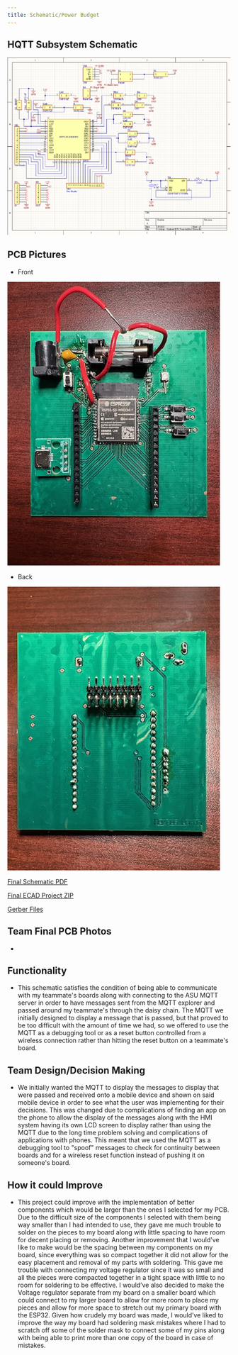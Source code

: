```yaml
---
title: Schematic/Power Budget
---
```


## **HQTT Subsystem Schematic**
![](static/FinalSchematic.png)

## **PCB Pictures**
* Front

![](static/PCBFront.jpg)

* Back

![](static/PCBBack.jpg)

[Final Schematic PDF](static/FinalSchematic.pdf)

[Final ECAD Project ZIP](static/OverallSchematic.zip)

[Gerber Files](static/Gerber5.zip)

## **Team Final PCB Photos**
* 

## **Functionality**
* This schematic satisfies the condition of being able to communicate with my teammate's boards along with connecting to the ASU MQTT server in order to have messages sent from the MQTT explorer and passed around my teammate's through the daisy chain. The MQTT we initially designed to display a message that is passed, but that proved to be too difficult with the amount of time we had, so we offered to use the MQTT as a debugging tool or as a reset button controlled from a wireless connection rather than hitting the reset button on a teammate's board.

## **Team Design/Decision Making**
* We initially wanted the MQTT to display the messages to display that were passed and received onto a mobile device and shown on said mobile device in order to see what the user was implementing for their decisions. This was changed due to complications of finding an app on the phone to allow the display of the messages along with the HMI system having its own LCD screen to display rather than using the MQTT due to the long time problem solving and complications of applications with phones. This meant that we used the MQTT as a debugging tool to "spoof" messages to check for continuity between boards and for a wireless reset function instead of pushing it on someone's board.

## **How it could Improve**
* This project could improve with the implementation of better components which would be larger than the ones I selected for my PCB. Due to the difficult size of the components I selected with them being way smaller than I had intended to use, they gave me much trouble to solder on the pieces to my board along with little spacing to have room for decent placing or removing. Another improvement that I would’ve like to make would be the spacing between my components on my board, since everything was so compact together it did not allow for the easy placement and removal of my parts with soldering. This gave me trouble with connecting my voltage regulator since it was so small and all the pieces were compacted together in a tight space with little to no room for soldering to be effective. I would’ve also decided to make the Voltage regulator separate from my board on a smaller board which could connect to my larger board to allow for more room to place my pieces and allow for more space to stretch out my primary board with the ESP32. Given how crudely my board was made, I would’ve liked to improve the way my board had soldering mask mistakes where I had to scratch off some of the solder mask to connect some of my pins along with being able to print more than one copy of the board in case of mistakes.
